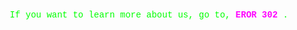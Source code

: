 <p style="font-family: 'Courier New', monospace; color: #00FF00; text-align: center;">
  If you want to learn more about us, go to, <a href="https://clean-master-privacy.github.io/applications/#" style="color: #FF00FF; text-decoration: none; font-weight: bold;">
    EROR 302
  </a>.
</p>
